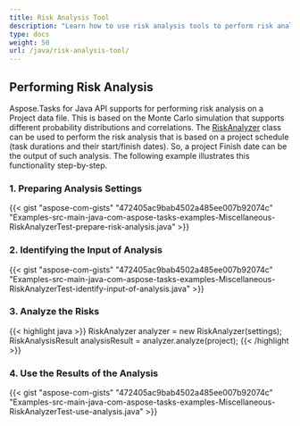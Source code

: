```yaml
---
title: Risk Analysis Tool
description: "Learn how to use risk analysis tools to perform risk analysis on Microsoft Project (MPP/XML) files using Aspose.Tasks for Java."
type: docs
weight: 50
url: /java/risk-analysis-tool/
---
```


## **Performing Risk Analysis**
Aspose.Tasks for Java API supports for performing risk analysis on a Project data file. This is based on the Monte Carlo simulation that supports different probability distributions and correlations. The [RiskAnalyzer](https://apireference.aspose.com/tasks/java/com.aspose.tasks/riskanalyzer) class can be used to perform the risk analysis that is based on a project schedule (task durations and their start/finish dates). So, a project Finish date can be the output of such analysis. The following example illustrates this functionality step-by-step.

### **1. Preparing Analysis Settings**

{{< gist "aspose-com-gists" "472405ac9bab4502a485ee007b92074c" "Examples-src-main-java-com-aspose-tasks-examples-Miscellaneous-RiskAnalyzerTest-prepare-risk-analysis.java" >}}

### **2. Identifying the Input of Analysis**

{{< gist "aspose-com-gists" "472405ac9bab4502a485ee007b92074c" "Examples-src-main-java-com-aspose-tasks-examples-Miscellaneous-RiskAnalyzerTest-identify-input-of-analysis.java" >}}

### **3. Analyze the Risks**

{{< highlight java >}}
RiskAnalyzer analyzer = new RiskAnalyzer(settings);
RiskAnalysisResult analysisResult = analyzer.analyze(project);
{{< /highlight >}}

### **4. Use the Results of the Analysis**

{{< gist "aspose-com-gists" "472405ac9bab4502a485ee007b92074c" "Examples-src-main-java-com-aspose-tasks-examples-Miscellaneous-RiskAnalyzerTest-use-analysis.java" >}}
